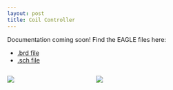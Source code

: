 ```yaml
---
layout: post
title: Coil Controller
---
```



Documentation coming soon! Find the EAGLE files here:

* [.brd file](https://github.com/m-k-S/openMOT/blob/master/eda/eagle/XYZHelmholtzCoilController/4CoilController_v2.brd)
* [.sch file](https://github.com/m-k-S/openMOT/blob/master/eda/eagle/XYZHelmholtzCoilController/4CoilController_v2.sch)

<figure style="display: inline-block;
  margin-left: auto;
  margin-right: auto;
  width: 40%;">
<img src="{{site.url}}/static/projects/mot/coil-sch.png"/>
</figure>

<figure style="display: inline-block;
  margin-left: auto;
  margin-right: auto;
  width: 40%;">
<img src="{{site.url}}/static/projects/mot/coil-brd.png"/>
</figure>
